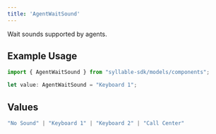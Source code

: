```yaml
---
title: 'AgentWaitSound'
---
```


Wait sounds supported by agents.

## Example Usage

```typescript
import { AgentWaitSound } from "syllable-sdk/models/components";

let value: AgentWaitSound = "Keyboard 1";
```

## Values

```typescript
"No Sound" | "Keyboard 1" | "Keyboard 2" | "Call Center"
```